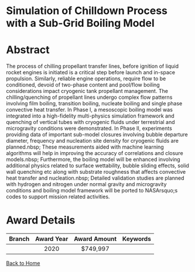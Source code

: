 
Simulation of Chilldown Process with a Sub-Grid Boiling Model
=============================================================

# Abstract


The process of chilling propellant transfer lines, before ignition of liquid rocket engines is initiated is a critical step before launch and in-space propulsion. Similarly, reliable engine operations, require flow to be conditioned, devoid of two-phase content and pool/flow boiling considerations impact cryogenic tank propellant management. The chilling/quenching of propellant lines undergo complex flow patterns involving film boiling, transition boiling, nucleate boiling and single phase convective heat transfer. In Phase I, a mesoscopic boiling model was integrated into a high-fidelity multi-physics simulation framework and quenching of vertical tubes with cryogenic fluids under terrestrial and microgravity conditions were demonstrated. In Phase II, experiments providing data of important sub-model closures involving bubble departure diameter, frequency and nucleation site density for cryogenic fluids are planned.nbsp; These measurements aided with machine learning algorithms will help in improving the accuracy of correlations and closure models.nbsp; Furthermore, the boiling model will be enhanced involving additional physics related to surface wettability, bubble sliding effects, solid wall quenching etc along with substrate roughness that affects convective heat transfer and nucleation.nbsp; Detailed validation studies are planned with hydrogen and nitrogen under normal gravity and microgravity conditions and boiling model framework will be ported to NASArsquo;s codes to support mission related activities.  

# Award Details

|Branch|Award Year|Award Amount|Keywords|
| :---: | :---: | :---: | :---: |
||2020|$749,997||
  
  


[Back to Home](https://github.com/chrischow/dod_sbir_awards/JT/#519)